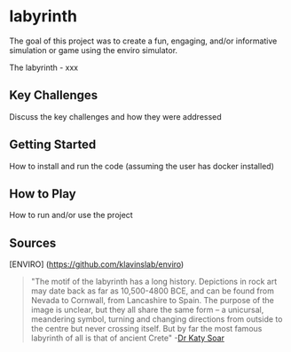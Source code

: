 # labyrinth

The goal of this project was to create a fun, engaging, and/or informative simulation or game using the enviro simulator.

The labyrinth - xxx

## Key Challenges

Discuss the key challenges and how they were addressed

## Getting Started

How to install and run the code (assuming the user has docker installed)

## How to Play

How to run and/or use the project

## Sources
[ENVIRO] (https://github.com/klavinslab/enviro)

> "The motif of the labyrinth has a long history. Depictions in rock art may date back as far as 10,500-4800 BCE,
> and can be found from Nevada to Cornwall, from Lancashire to Spain. The purpose of the image is unclear, but 
> they all share the same form – a unicursal, meandering symbol, turning and changing directions from outside to
> the centre but never crossing itself. But by far the most famous labyrinth of all is that of ancient Crete"
-[Dr Katy Soar](https://folklorethursday.com/folklore-of-archaeology/cretan-labyrinth-myth-history-archaeology/)

